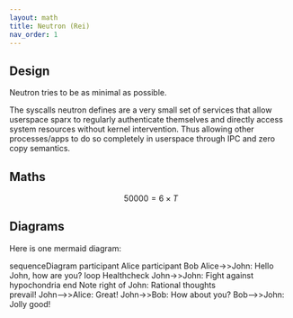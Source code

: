 ```yaml
---
layout: math
title: Neutron (Rei)
nav_order: 1
---
```


## Design

Neutron tries to be as minimal as possible.

The syscalls neutron defines are a very small set of services that allow userspace sparx to regularly authenticate themselves and directly access system resources without kernel intervention. Thus allowing other processes/apps to do so completely in userspace through IPC and zero copy semantics.

## Maths

$$
50000 = 6 \times T
$$

## Diagrams

Here is one mermaid diagram:
<div class="mermaid">
sequenceDiagram
    participant Alice
    participant Bob
    Alice->>John: Hello John, how are you?
    loop Healthcheck
        John->>John: Fight against hypochondria
    end
    Note right of John: Rational thoughts <br/>prevail!
    John-->>Alice: Great!
    John->>Bob: How about you?
    Bob-->>John: Jolly good!
</div>
